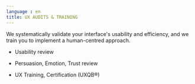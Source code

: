 ```yaml
---
language : en
title: UX AUDITS & TRAINING 
---
```

We systematically validate your interface's usability and efficiency, and we train you to implement a human-centred approach.

* Usability review

* Persuasion, Emotion, Trust review

* UX Training, Certification (UXQB®)